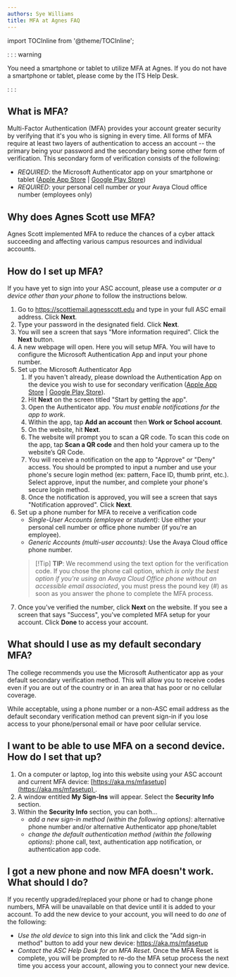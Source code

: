 ```yaml
---
authors: Sye Williams
title: MFA at Agnes FAQ
---
```


import TOCInline from '@theme/TOCInline';  

<TOCInline toc={toc} />

: : : warning

You need a smartphone or tablet to utilize MFA at Agnes. If you do not have a smartphone or tablet, please come by the ITS Help Desk. 

: : :

## What is MFA?

Multi-Factor Authentication (MFA) provides your account greater security by verifying that it's you who is signing in every time. All forms of MFA require at least two layers of authentication to access an account -- the primary being your password and the secondary being some other form of verification. This secondary form of verification consists of the following: 

- *REQUIRED*: the Microsoft Authenticator app on your smartphone or tablet ([Apple App Store](https://apps.apple.com/us/app/microsoft-authenticator/id983156458) | [Google Play Store](https://play.google.com/store/apps/details?id=com.azure.authenticator&hl=en_US&pli=1)) 
- *REQUIRED*: your personal cell number *or* your Avaya Cloud office number (employees only)

## Why does Agnes Scott use MFA?

Agnes Scott implemented MFA to reduce the chances of a cyber attack succeeding and affecting various campus resources and individual accounts.  

## How do I set up MFA? 

If you have yet to sign into your ASC account, please use a computer *or a device other than your phone* to follow the instructions below. 

1. Go to https://scottiemail.agnesscott.edu and type in your full ASC email address. Click **Next**. 
2. Type your password in the designated field. Click **Next**.
3. You will see a screen that says "More information required". Click the **Next** button. 
4. A new webpage will open. Here you will setup MFA. You will have to configure the Microsoft Authentication App and input your phone number. 
5. Set up the Microsoft Authenticator App
   1. If you haven't already, please download the Authentication App on the device you wish to use for secondary verification ([Apple App Store](https://apps.apple.com/us/app/microsoft-authenticator/id983156458) | [Google Play Store](https://play.google.com/store/apps/details?id=com.azure.authenticator&hl=en_US&pli=1)).
   2. Hit **Next** on the screen titled "Start by getting the app".
   3. Open the Authenticator app. *You must enable notifications for the app to work*. 
   4. Within the app, tap **Add an account** then **Work or School account**.
   5. On the website, hit  **Next**.
   6. The website will prompt you to scan a QR code. To scan this code on the app, tap **Scan a QR code** and then hold your camera up to the website’s QR Code.
   7. You will receive a notification on the app to "Approve" or "Deny" access. You should be prompted to input a number and use your phone's secure login method (ex: pattern, Face ID, thumb print, etc.). Select approve, input the number, and complete your phone's secure login method. 
   8. Once the notification is approved, you will see a screen that says "Notification approved". Click **Next**.
6. Set up a phone number for MFA to receive a verification code
   - *Single-User Accounts (employee or student)*: Use either your personal cell number or office phone number (if you're an employee). 
   - *Generic Accounts (multi-user accounts)*: Use the Avaya Cloud office phone number. 
   > [!Tip] **TIP**: We recommend using the text option for the verification code. If you chose the phone call option, *which is only the best option if you're using an Avaya Cloud Office phone without an accessible email associated*, you must press the pound key (#) as soon as you answer the phone to complete the MFA process. 
7. Once you've verified the number, click **Next** on the website. If you see a screen that says "Success", you've completed MFA setup for your account. Click **Done** to access your account. 


## What should I use as my default secondary MFA? 

The college recommends you use the Microsoft Authenticator app as your default secondary verification method. This will allow you to receive codes even if you are out of the country or in an area that has poor or no cellular coverage.

While acceptable, using a phone number or a non-ASC email address as the default secondary verification method can prevent sign-in if you lose access to your phone/personal email or have poor cellular service.


## I want to be able to use MFA on a second device. How do I set that up?

1. On a computer or laptop, log into this website using your ASC account and current MFA device: [https://aka.ms/mfasetup](https://aka.ms/mfasetup) . 
2. A window entitled **My Sign-Ins** will appear. Select the **Security Info** section. 
3. Within the **Security Info** section, you can both...
   - *add a new sign-in method (within the following options)*: alternative phone number and/or alternative Authenticator app phone/tablet
   - *change the default authentication method (within the following options)*: phone call, text, authentication app notification,  or authentication app code.

## I got a new phone and now MFA doesn't work. What should I do?

If you recently upgraded/replaced your phone or had to change phone numbers, MFA will be unavailable on that device until it is added to your account. To add the new device to your account, you will need to do *one* of the following:

- *Use the old device* to sign into this link and click the "Add sign-in method" button to add your new device: https://aka.ms/mfasetup
- *Contact the ASC Help Desk for an MFA Reset*. Once the MFA Reset is complete, you will be prompted to re-do the MFA setup process the next time you access your account, allowing you to connect your new device. 

